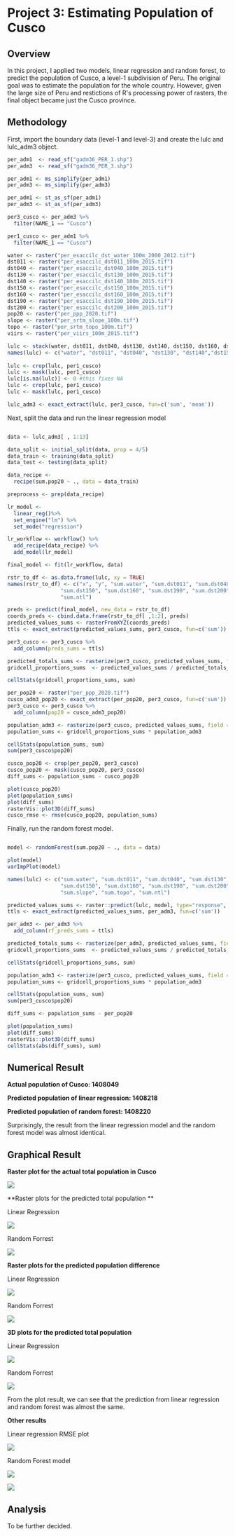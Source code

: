 # Project 3: Estimating Population of Cusco

## Overview
In this project, I applied two models, linear regression and random forest, to predict the population of Cusco, a level-1 subdivision of Peru. The original goal was to estimate the population for the whole country. However, given the large size of Peru and restictions of R's processing power of rasters, the final object became just the Cusco province.


## Methodology
First, import the boundary data (level-1 and level-3) and create the lulc and lulc_adm3 object. 

```R
per_adm1  <- read_sf("gadm36_PER_1.shp")
per_adm3  <- read_sf("gadm36_PER_3.shp")

per_adm1 <- ms_simplify(per_adm1)
per_adm3 <- ms_simplify(per_adm3)

per_adm1 <- st_as_sf(per_adm1)
per_adm3 <- st_as_sf(per_adm3)

per3_cusco <- per_adm3 %>%
  filter(NAME_1 == "Cusco")

per1_cusco <- per_adm1 %>%
  filter(NAME_1 == "Cusco")

water <- raster("per_esaccilc_dst_water_100m_2000_2012.tif")
dst011 <- raster("per_esaccilc_dst011_100m_2015.tif")
dst040 <- raster("per_esaccilc_dst040_100m_2015.tif")
dst130 <- raster("per_esaccilc_dst130_100m_2015.tif")
dst140 <- raster("per_esaccilc_dst140_100m_2015.tif")
dst150 <- raster("per_esaccilc_dst150_100m_2015.tif")
dst160 <- raster("per_esaccilc_dst160_100m_2015.tif")
dst190 <- raster("per_esaccilc_dst190_100m_2015.tif")
dst200 <- raster("per_esaccilc_dst200_100m_2015.tif")
pop20 <- raster("per_ppp_2020.tif")
slope <- raster("per_srtm_slope_100m.tif")
topo <- raster("per_srtm_topo_100m.tif")
viirs <- raster("per_viirs_100m_2015.tif")

lulc <- stack(water, dst011, dst040, dst130, dst140, dst150, dst160, dst190, dst200, pop20, slope, topo, viirs)
names(lulc) <- c("water", "dst011", "dst040", "dst130", "dst140","dst150", "dst160","dst190", "dst200", "pop20", "slope", "topo", "ntl")
 
lulc <- crop(lulc, per1_cusco)
lulc <- mask(lulc, per1_cusco)
lulc[is.na(lulc)] <- 0 #this fixes NA
lulc <- crop(lulc, per1_cusco)
lulc <- mask(lulc, per1_cusco)

lulc_adm3 <- exact_extract(lulc, per3_cusco, fun=c('sum', 'mean'))

```

Next, split the data and run the linear regression model

```R

data <- lulc_adm3[ , 1:13]

data_split <- initial_split(data, prop = 4/5)
data_train <- training(data_split)
data_test <- testing(data_split)

data_recipe <- 
  recipe(sum.pop20 ~ ., data = data_train)

preprocess <- prep(data_recipe)

lr_model <- 
  linear_reg()%>%
  set_engine("lm") %>%
  set_mode("regression")

lr_workflow <- workflow() %>%
  add_recipe(data_recipe) %>%
  add_model(lr_model)

final_model <- fit(lr_workflow, data)

rstr_to_df <- as.data.frame(lulc, xy = TRUE)
names(rstr_to_df) <- c("x", "y", "sum.water", "sum.dst011", "sum.dst040", "sum.dst130", "sum.dst140", 
                 "sum.dst150", "sum.dst160", "sum.dst190", "sum.dst200", "sum.pop19", "sum.slope", "sum.topo",
                 "sum.ntl")

preds <- predict(final_model, new_data = rstr_to_df)
coords_preds <- cbind.data.frame(rstr_to_df[ ,1:2], preds)
predicted_values_sums <- rasterFromXYZ(coords_preds)
ttls <- exact_extract(predicted_values_sums, per3_cusco, fun=c('sum'))

per3_cusco <- per3_cusco %>%
  add_column(preds_sums = ttls)

predicted_totals_sums <- rasterize(per3_cusco, predicted_values_sums, field = "preds_sums")
gridcell_proportions_sums  <- predicted_values_sums / predicted_totals_sums

cellStats(gridcell_proportions_sums, sum)

per_pop20 <- raster("per_ppp_2020.tif")
cusco_adm3_pop20 <- exact_extract(per_pop20, per3_cusco, fun=c('sum'))
per3_cusco <- per3_cusco %>%
  add_column(pop20 = cusco_adm3_pop20)

population_adm3 <- rasterize(per3_cusco, predicted_values_sums, field = "pop20")
population_sums <- gridcell_proportions_sums * population_adm3

cellStats(population_sums, sum)
sum(per3_cusco$pop20)

cusco_pop20 <- crop(per_pop20, per3_cusco)
cusco_pop20 <- mask(cusco_pop20, per3_cusco)
diff_sums <- population_sums - cusco_pop20

plot(cusco_pop20)
plot(population_sums)
plot(diff_sums)
rasterVis::plot3D(diff_sums)
cusco_rmse <- rmse(cusco_pop20, population_sums)

```

Finally, run the random forest model.

```R

model <- randomForest(sum.pop20 ~ ., data = data)

plot(model)
varImpPlot(model)

names(lulc) <- c("sum.water", "sum.dst011", "sum.dst040", "sum.dst130", "sum.dst140", 
                 "sum.dst150", "sum.dst160", "sum.dst190", "sum.dst200", "sum.pop20", 
                 "sum.slope", "sum.topo", "sum.ntl")

predicted_values_sums <- raster::predict(lulc, model, type="response", progress="window")
ttls <- exact_extract(predicted_values_sums, per_adm3, fun=c('sum'))

per_adm3 <- per_adm3 %>%
  add_column(rf_preds_sums = ttls)

predicted_totals_sums <- rasterize(per_adm3, predicted_values_sums, field = "rf_preds_sums")
gridcell_proportions_sums  <- predicted_values_sums / predicted_totals_sums

cellStats(gridcell_proportions_sums, sum)

population_adm3 <- rasterize(per3_cusco, predicted_values_sums, field = "pop20")
population_sums <- gridcell_proportions_sums * population_adm3

cellStats(population_sums, sum)
sum(per3_cusco$pop20)

diff_sums <- population_sums - per_pop20

plot(population_sums)
plot(diff_sums)
rasterVis::plot3D(diff_sums)
cellStats(abs(diff_sums), sum)

```


## Numerical Result
**Actual population of Cusco: 1408049**

**Predicted population of linear regression: 1408218**

**Predicted population of random forest: 1408220**

Surprisingly, the result from the linear regression model and the random forest model was almost identical. 


## Graphical Result
**Raster plot for the actual total population in Cusco**

![](./Project3/Cusco_pop20.png)

**Raster plots for the predicted total population **

Linear Regression    

![](./Project3/lr_Cusco_popsum.png)     

Random Forrest

![](./Project3/rf_Cusco_popsum.png)


**Raster plots for the predicted population difference**

Linear Regression    

![](./Project3/lr_Cusco_popdiff.png)     

Random Forrest

![](./Project3/rf_Cusco_popdiff.png)


**3D plots for the predicted total population**

Linear Regression    

![](./Project3/lr_Cusco_diff3D.png)     

Random Forrest

![](./Project3/rf_Cusco_diff3D.png)


From the plot result, we can see that the prediction from linear regression and random forest was almost the same.


**Other results**

Linear regression RMSE plot

![](./Project3/lr_Cusco_rmse.png)

Random Forest model

![](./Project3/rf_Cusco_model.png)

![](./Project3/rf_Cusco_varlm.png)


## Analysis

To be further decided. 
